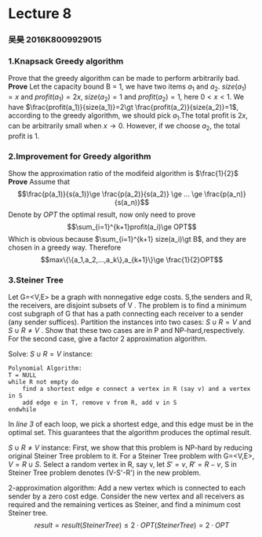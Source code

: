 # Lecture 8
### 吴昊 2016K8009929015

### 1.Knapsack Greedy algorithm
Prove that the greedy algorithm can be made to perform arbitrarily bad.
**Prove**
Let the capacity bound B = 1, we have two items $a_1$ and $a_2$. $size(a_1)=x$ and $profit(a_1)=2x$,  $size(a_2)=1$ and $profit(a_2)=1$, here $0\lt x \lt 1$.
We have $\frac{profit(a_1)}{size(a_1)}=2\gt \frac{profit(a_2)}{size(a_2)}=1$, according to the greedy algorithm, we should pick $a_1$.The total profit is $2x$, can be arbitrarily small when $x\rightarrow 0$.
However, if we choose $a_2$, the total profit is 1.

### 2.Improvement for Greedy algorithm
Show the approximation ratio of the modifeid algorithm is $\frac{1}{2}$
**Prove**
Assume that 
$$\frac{p(a_1)}{s(a_1)}\ge \frac{p(a_2)}{s(a_2)} \ge ... \ge \frac{p(a_n)}{s(a_n)}$$
Denote by $OPT$ the optimal result, now only need to prove
$$\sum_{i=1}^{k+1}profit(a_i)\ge OPT$$
Which is obvious because $\sum_{i=1}^{k+1} size(a_i)\gt B$, and they are chosen in a greedy way.
Therefore
$$max\{\{a_1,a_2,...,a_k\},a_{k+1}\}\ge \frac{1}{2}OPT$$

### 3.Steiner Tree
Let G=<V,E> be a graph with nonnegative edge costs. S,the senders and R, the receivers, are disjoint subsets of V . The problem is to find a minimum cost subgraph of G that has a path connecting each receiver to a sender (any sender suffices). Partition the instances into two cases: $S \cup R = V$ and $S\cup R \neq V$ . Show that these two cases are in P and NP-hard,respectively. For the second case, give a factor 2 approximation algorithm.

Solve:
$S \cup R = V$ instance:
```{.line-numbers}
Polynomial Algorithm:
T = NULL
while R not empty do
    find a shortest edge e connect a vertex in R (say v) and a vertex in S
    add edge e in T, remove v from R, add v in S
endwhile
```

In *line 3* of each loop, we pick a shortest edge, and this edge must be in the optimal set. This guarantees that the algorithm produces the optimal result.

$S \cup R \neq V$ instance:
First, we show that this problem is NP-hard by reducing original Steiner Tree problem to it.
For a Steiner Tree problem with G=<V,E>, $V=R\cup S$. Select a random vertex in R, say v, let $S'={v}$, $R'=R-v$, S in Steiner Tree problem denotes (V-S'-R') in the new problem.

2-approximation algorithm:
Add a new vertex which is connected to each sender by a zero cost edge. Consider the new vertex and all receivers as required and the remaining vertices as Steiner, and find a minimum cost Steiner tree.
$$result=result(SteinerTree)\le 2·OPT(SteinerTree)=2·OPT$$